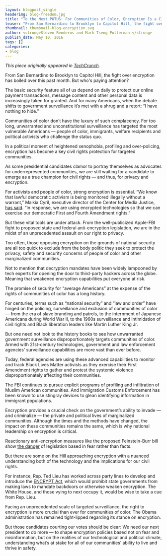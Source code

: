 ```yaml
---
layout: blogpost_single
headerimg: blog-freedom.jpg
title: "To the Next POTUS: For Communities of Color, Encryption Is a Civil Right"
teaser: "From San Bernardino to Brooklyn to Capitol Hill, the fight over encryption has boiled over this past month. But who's paying attention?"
thumbnail: thumbnail-blog-encryption.svg
author: <strong>Steven Renderos and Mark Tseng Putterman </strong>
publish_date: May 10, 2016
tags: []
categories:
- blog
---
```

*This piece originally appeared in [TechCrunch](http://techcrunch.com/2016/05/06/to-the-next-potus-for-communities-of-color-encryption-is-a-civil-right/).*

From San Bernardino to Brooklyn to Capitol Hill, the fight over encryption has boiled over this past month. But who's paying attention?

The basic security feature all of us depend on daily to protect our online payment transactions, message content and other personal data is increasingly taken for granted. And for many Americans, when the debate shifts to government surveillance it’s met with a shrug and a retort: “I have nothing to hide.”

Communities of color don’t have the luxury of such complacency. For too long, unwarranted and unconstitutional surveillance has targeted the most vulnerable Americans — people of color, immigrants, welfare recipients and political activists who challenge the status quo.

In a political moment of heightened xenophobia, profiling and over-policing, encryption has become a key civil rights protection for targeted communities.

As some presidential candidates clamor to portray themselves as advocates for underrepresented communities, we are still waiting for a candidate to emerge as a true champion for civil rights — and thus, for privacy and encryption.

For activists and people of color, strong encryption is essential. “We know that lawful democratic activism is being monitored illegally without a warrant,” Malkia Cyril, executive director of the Center for Media Justice, [has said](http://www.motherjones.com/politics/2016/03/black-lives-matter-apple-fbi-encryption). “In response, we are using encrypted technologies so that we can exercise our democratic First and Fourth Amendment rights.”

But these vital tools are under attack. From the well-publicized Apple-FBI fight to proposed state and federal anti-encryption legislation, we are in the midst of an unprecedented assault on our right to privacy.

Too often, those opposing encryption on the grounds of national security are all too quick to exclude from the body politic they seek to protect the privacy, safety and security concerns of people of color and other marginalized communities.

Not to mention that decryption mandates have been widely lampooned by tech experts for opening the door to third-party hackers across the globe. Meaning that weakened encryption capabilities put everyone at risk.

The promise of security for “average Americans” at the expense of the rights of communities of color has a long history.

For centuries, terms such as “national security” and “law and order” have hinged on the policing, surveillance and exclusion of communities of color — from the era of slave branding and patrols, to the internment of Japanese Americans during World War II, to the 1960s surveillance and intimidation of civil rights and Black liberation leaders like Martin Luther King Jr.

But one need not look to the history books to see how unwarranted government surveillance disproportionately targets communities of color. Armed with 21st-century technologies, government and law enforcement agencies’ surveillance capabilities are more vast than ever before.

Today, federal agencies are using these advanced capabilities to monitor and track Black Lives Matter activists as they exercise their First Amendment rights to gather and protest the systemic violence disproportionately affecting their communities.

The FBI continues to pursue explicit programs of profiling and infiltration of Muslim American communities. And Immigration Customs Enforcement has been known to use stingray devices to glean identifying information in immigrant populations.

Encryption provides a crucial check on the government’s ability to invade — and criminalize — the private and political lives of marginalized communities. Although the times and the methods have changed, the impact on these communities remains the same, which is why national leadership on encryption is critical.

Reactionary anti-encryption measures like the proposed Feinstein-Burr bill show [the danger](https://www.wired.com/2016/04/senates-draft-encryption-bill-privacy-nightmare/) of legislation based in fear rather than facts.

But there are some on the Hill approaching encryption with a nuanced understanding both of the technology and the implications for our civil rights.

For instance, Rep. Ted Lieu has worked across party lines to develop and introduce the [ENCRYPT Act](https://www.congress.gov/bill/114th-congress/house-bill/4528), which would prohibit state governments from making laws to mandate backdoors or otherwise weaken encryption. The White House, and those vying to next occupy it, would be wise to take a cue from Rep. Lieu.

Facing an unprecedented scale of targeted surveillance, the right to encryption is more crucial than ever for communities of color. The Obama administration has remained tight-lipped regarding its stance on encryption.

But those candidates courting our votes should be clear: We need our next president to do more — to shape encryption policies based not on fear and misinformation, but on the realities of our technological and political climate, understanding what’s at stake for all of our communities’ ability to live and thrive in safety.
